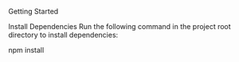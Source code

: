 Getting Started

Install Dependencies
Run the following command in the project root directory to install dependencies:

npm install
